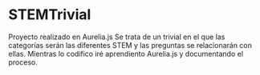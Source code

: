 # STEMTrivial
Proyecto realizado en Aurelia.js
Se trata de un trivial en el que las categorías serán las diferentes STEM y las preguntas se relacionarán con ellas. Mientras lo codifico iré aprendiento Aurelia.js y documentando el proceso.
